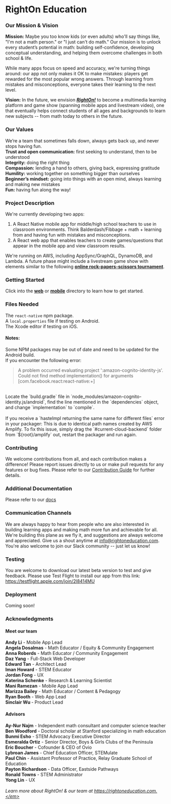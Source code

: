 # RightOn Education

### Our Mission & Vision
<strong>Mission:</strong> Maybe you too know kids (or even adults) who'll say things like, "I'm not a math person." or "I just can't do math." Our mission is to unlock every student’s potential in math: building self-confidence, developing conceptual understanding, and helping them overcome challenges in both school & life.

While many apps focus on speed and accuracy, we're turning things around: our app not only makes it OK to make mistakes: players get rewarded for the most popular wrong answers. Through learning from mistakes and misconceptions, everyone takes their learning to the next level.

<strong>Vision:</strong> In the future, we envision <a href="https://www.rightoneducation.com"><strong><i>RightOn!</i></strong></a> to become a multimedia learning platform and game show (spanning mobile apps and livestream video), one that eventually helps connect students of all ages and backgrounds to learn new subjects -- from math today to others in the future. 

### Our Values
We’re a team that sometimes falls down, always gets back up, and never stops having fun.<br>
<strong>Trust and open communication:</strong> first seeking to understand, then to be understood<br>
<strong>Integrity:</strong> doing the right thing<br>
<strong>Compassion:</strong> lending a hand to others, giving back, expressing gratitude<br>
<strong>Humility:</strong> working together on something bigger than ourselves<br>
<strong>Beginner’s mindset:</strong> going into things with an open mind, always learning and making new mistakes<br>
<strong>Fun:</strong> having fun along the way!<br>

### Project Description
We're currently developing two apps:
1. A React Native mobile app for middle/high school teachers to use in classroom environments. Think Balderdash/Fibbage + math + learning from and having fun with mistakes and misconceptions. 
2. A React web app that enables teachers to create games/questions that appear in the mobile app and view classroom results.

We're running on AWS, including AppSync/GraphQL, DynamoDB, and Lambda. A future phase might include a livestream game show with elements similar to the following <a href="https://www.tubefilter.com/2020/04/27/mrbeast-youtube-creator-games-nadeshot-ninja/"><strong>online rock-papers-scissors tournament</strong></a>. 

### Getting Started

Click into the <a href="https://github.com/rightoneducation/righton-app/tree/dev/web">**web**</a> or <a href="https://github.com/rightoneducation/righton-app/tree/dev/mobile">**mobile**</a> directory to learn how to get started. 

### Files Needed

The `react-native` npm package.
<br>
A `local.properties` file if testing on Android.
<br>
The Xcode editor if testing on iOS.
<br>

#### Notes:
Some NPM packages may be out of date and need to be updated for the Android build.
<br>
If you encounter the following error:
<br>
> A problem occurred evaluating project ':amazon-cognito-identity-js'.
> Could not find method implementation() for arguments [com.facebook.react:react-native:+]
<br>
Locate the `build.gradle` file in `node_modules/amazon-cognito-identity.js/android`, find the line mentioned in the `dependencies` object, and change `implementation` to `compile`.
<br>
<br>
If you receive a `hasteImpl returning the same name for different files` error in your packager: This is due to identical path names created by AWS Amplify. To fix this issue, simply drag the `#current-cloud-backend` folder from `${root}/amplify` out, restart the packager and run again.

### Contributing

We welcome contributions from all, and each contribution makes a difference! Please report issues directly to us or make pull requests for any features or bug fixes. Please refer to our [Contribution Guide](https://github.com/righton-dev/righton-app/tree/master/CONTRIBUTING.md) for further details.

### Additional Documentation

Please refer to our [docs](https://github.com/righton-dev/righton-app/tree/master/docs)

### Communication Channels

We are always happy to hear from people who are also interested in building learning apps and making math more fun and achievable for all. We're building this plane as we fly it, and suggestions are always welcome and appreciated. Give us a shout anytime at info@rightoneducation.com. You're also welcome to join our Slack community -- just let us know!

### Testing

You are welcome to download our latest beta version to test and give feedback. Please use Test Flight to install our app from this link: https://testflight.apple.com/join/2l8414MU

### Deployment

Coming soon!

### Acknowledgments

#### Meet our team
<strong>Andy Li</strong> - Mobile App Lead<br>
<strong>Angela Dosalmas</strong> - Math Educator / Equity & Community Engagement<br>
<strong>Anna Roberds</strong> - Math Educator / Community Engagement<br>
<strong>Daz Yang</strong> - Full-Stack Web Developer<br>
<strong>Edward Tan</strong> - Architect Lead<br>
<strong>Iman Howard</strong> - STEM Educator<br>
<strong>Jordan Fong</strong> - UX<br>
<strong>Katerina Schenke</strong> - Research & Learning Scientist<br>
<strong>Mani Ramezan</strong> - Mobile App Lead<br>
<strong>Marizza Bailey</strong> - Math Educator / Content & Pedagogy<br>
<strong>Ryan Booth</strong> - Web App Lead<br>
<strong>Sinclair Wu </strong> - Product Lead<br>
#### Advisors
<strong>Ay-Nur Najm</strong> - Independent math consultant and computer science teacher<br>
<strong>Ben Woodford</strong> - Doctoral scholar at Stanford specializing in math education<br>
<strong>Bunmi Esho</strong> - STEM Advocacy Executive Director<br>
<strong>Esmeralda Ortiz</strong> - Senior Director, Boys & Girls Clubs of the Peninsula<br>
<strong>Eric Boucher</strong> - Cofounder & CEO of Ovio<br>
<strong>Lybroan James</strong> - Chief Education Officer, STEMulate<br>
<strong>Paul Chin</strong> - Assistant Professor of Practice, Relay Graduate School of Education<br>
<strong>Payton Richardson</strong> - Data Officer, Eastside Pathways<br>
<strong>Ronald Towns</strong> - STEM Administrator<br>
<strong>Yong Lin</strong> - UX
<br>
<br>
<em>Learn more about RightOn! & our team at https://rightoneducation.com.</em>
